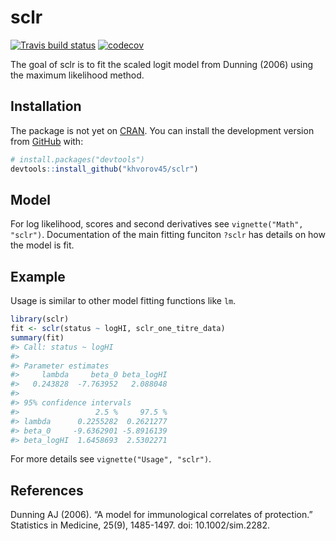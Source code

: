 
<!-- README.md is generated from README.Rmd. Please edit that file -->

# sclr

<!-- badges: start -->

[![Travis build
status](https://travis-ci.org/khvorov45/sclr.svg?branch=master)](https://travis-ci.org/khvorov45/sclr)
[![codecov](https://codecov.io/gh/khvorov45/sclr/branch/master/graph/badge.svg)](https://codecov.io/gh/khvorov45/sclr)
<!-- badges: end -->

The goal of sclr is to fit the scaled logit model from Dunning (2006)
using the maximum likelihood method.

## Installation

The package is not yet on [CRAN](https://CRAN.R-project.org). You can
install the development version from [GitHub](https://github.com/) with:

``` r
# install.packages("devtools")
devtools::install_github("khvorov45/sclr")
```

## Model

For log likelihood, scores and second derivatives see `vignette("Math",
"sclr")`. Documentation of the main fitting funciton `?sclr` has details
on how the model is fit.

## Example

Usage is similar to other model fitting functions like `lm`.

``` r
library(sclr)
fit <- sclr(status ~ logHI, sclr_one_titre_data)
summary(fit)
#> Call: status ~ logHI
#> 
#> Parameter estimates
#>     lambda     beta_0 beta_logHI 
#>   0.243828  -7.763952   2.088048 
#> 
#> 95% confidence intervals
#>                 2.5 %     97.5 %
#> lambda      0.2255282  0.2621277
#> beta_0     -9.6362901 -5.8916139
#> beta_logHI  1.6458693  2.5302271
```

For more details see `vignette("Usage", "sclr")`.

## References

Dunning AJ (2006). “A model for immunological correlates of protection.”
Statistics in Medicine, 25(9), 1485-1497. doi: 10.1002/sim.2282.
